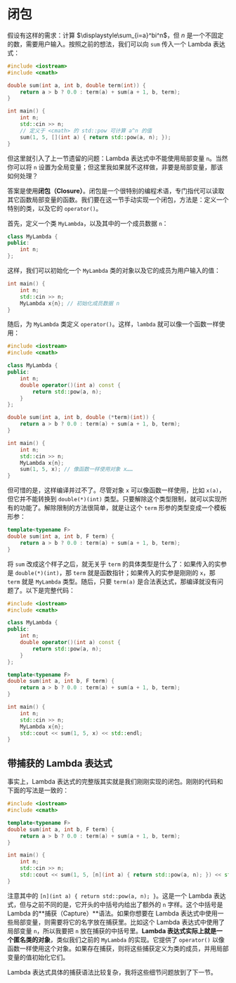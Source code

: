# 闭包

假设有这样的需求：计算 $\displaystyle\sum_{i=a}^bi^n$，但 $n$ 是一个不固定的数，需要用户输入。按照之前的想法，我们可以向 `sum` 传入一个 Lambda 表达式：

```cpp
#include <iostream>
#include <cmath>

double sum(int a, int b, double term(int)) {
    return a > b ? 0.0 : term(a) + sum(a + 1, b, term);
}

int main() {
    int n;
    std::cin >> n;
    // 定义于 <cmath> 的 std::pow 可计算 a^n 的值
    sum(1, 5, [](int a) { return std::pow(a, n); });
}
```

但这里就引入了上一节遗留的问题：Lambda 表达式中不能使用局部变量 `n`。当然你可以将 `n` 设置为全局变量；但这里我如果就不这样做，非要是局部变量，那该如何处理？

答案是使用**闭包（Closure）**。闭包是一个很特别的编程术语，专门指代可以读取其它函数局部变量的函数。我们要在这一节手动实现一个闭包，方法是：定义一个特别的类，以及它的 `operator()`。

首先，定义一个类 `MyLambda`，以及其中的一个成员数据 `n`：

```cpp
class MyLambda {
public:
    int n;
};
```

这样，我们可以初始化一个 `MyLambda` 类的对象以及它的成员为用户输入的值：

```cpp
int main() {
    int n;
    std::cin >> n;
    MyLambda x{n}; // 初始化成员数据 n
}
```

随后，为 `MyLambda` 类定义 `operator()`。这样，`lambda` 就可以像一个函数一样使用：

```cpp
#include <iostream>
#include <cmath>

class MyLambda {
public:
    int n;
    double operator()(int a) const {
        return std::pow(a, n);
    }
};

double sum(int a, int b, double (*term)(int)) {
    return a > b ? 0.0 : term(a) + sum(a + 1, b, term);
}

int main() {
    int n;
    std::cin >> n;
    MyLambda x{n};
    sum(1, 5, x); // 像函数一样使用对象 x……
}
```

但可惜的是，这样编译并过不了。尽管对象 `x` 可以像函数一样使用，比如 `x(a)`，但它并不能转换到 `double(*)(int)` 类型。只要解除这个类型限制，就可以实现所有的功能了。解除限制的方法很简单，就是让这个 `term` 形参的类型变成一个模板形参：

```cpp
template<typename F>
double sum(int a, int b, F term) {
    return a > b ? 0.0 : term(a) + sum(a + 1, b, term);
}
```

将 `sum` 改成这个样子之后，就无关乎 `term` 的具体类型是什么了：如果传入的实参是 `double(*)(int)`，那 `term` 就是函数指针；如果传入的实参是刚刚的 `x`，那 `term` 就是 `MyLambda` 类型。随后，只要 `term(a)` 是合法表达式，那编译就没有问题了。以下是完整代码：

```CPP
#include <iostream>
#include <cmath>

class MyLambda {
public:
    int n;
    double operator()(int a) const {
        return std::pow(a, n);
    }
};

template<typename F>
double sum(int a, int b, F term) {
    return a > b ? 0.0 : term(a) + sum(a + 1, b, term);
}

int main() {
    int n;
    std::cin >> n;
    MyLambda x{n};
    std::cout << sum(1, 5, x) << std::endl;
}
```

## 带捕获的 Lambda 表达式

事实上，Lambda 表达式的完整版其实就是我们刚刚实现的闭包。刚刚的代码和下面的写法是一致的：

```CPP
#include <iostream>
#include <cmath>

template<typename F>
double sum(int a, int b, F term) {
    return a > b ? 0.0 : term(a) + sum(a + 1, b, term);
}

int main() {
    int n;
    std::cin >> n;
    std::cout << sum(1, 5, [n](int a) { return std::pow(a, n); }) << std::endl;
}
```

注意其中的 `[n](int a) { return std::pow(a, n); }`。这是一个 Lambda 表达式，但与之前不同的是，它开头的中括号内给出了额外的 `n` 字样。这个中括号是 Lambda 的**捕获（Capture）**语法。如果你想要在 Lambda 表达式中使用一些局部变量，则需要将它的名字放在捕获里。比如这个 Lambda 表达式中使用了局部变量 `n`，所以我要把 `n` 放在捕获的中括号里。**Lambda 表达式实际上就是一个匿名类的对象**，类似我们之前的 `MyLambda` 的实现。它提供了 `operator()` 以像函数一样使用这个对象。如果存在捕获，则将这些捕获定义为类的成员，并用局部变量的值初始化它们。

Lambda 表达式具体的捕获语法比较复杂，我将这些细节问题放到了下一节。